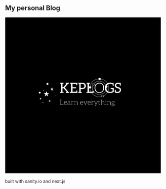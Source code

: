 ## My personal Blog

![homepage](/images/markdown/keplogs-logo.png)

built with sanity.io and next.js

